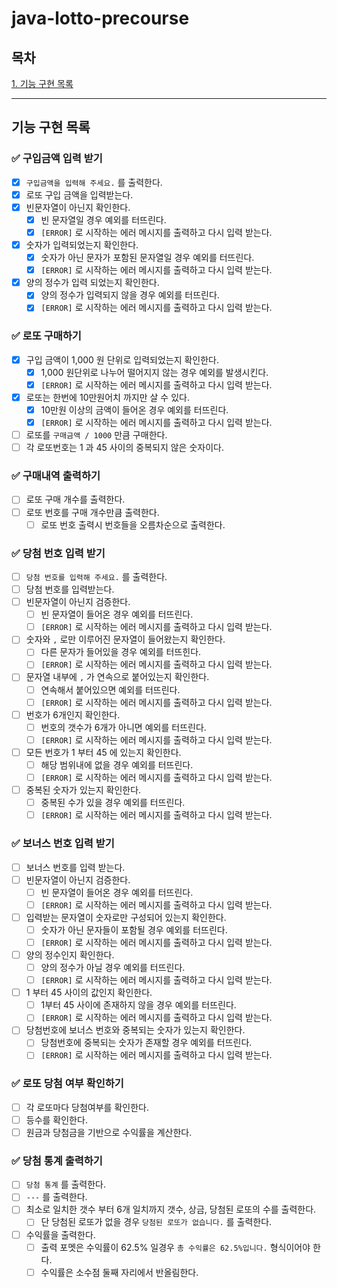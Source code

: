 # java-lotto-precourse

## 목차

[1. 기능 구현 목록](#기능-구현-목록)

---
## 기능 구현 목록

### ✅ 구입금액 입력 받기

 - [x] `구입금액을 입력해 주세요.` 를 출력한다.
 - [x] 로또 구입 금액을 입력받는다.
 - [x] 빈문자열이 아닌지 확인한다.
   - [x] 빈 문자열일 경우 예외를 터뜨린다.
   - [x] `[ERROR]` 로 시작하는 에러 메시지를 출력하고 다시 입력 받는다.
 - [x] 숫자가 입력되었는지 확인한다.
   - [x] 숫자가 아닌 문자가 포함된 문자열일 경우 예외를 터뜨린다.
   - [x] `[ERROR]` 로 시작하는 에러 메시지를 출력하고 다시 입력 받는다.
 - [x] 양의 정수가 입력 되었는지 확인한다.
   - [x] 양의 정수가 입력되지 않을 경우 예외를 터뜨린다.
   - [x] `[ERROR]` 로 시작하는 에러 메시지를 출력하고 다시 입력 받는다.

### ✅ 로또 구매하기

- [x] 구입 금액이 1,000 원 단위로 입력되었는지 확인한다.
    - [x]  1,000 원단위로 나누어 떨어지지 않는 경우 예외를 발생시킨다.
    - [x] `[ERROR]` 로 시작하는 에러 메시지를 출력하고 다시 입력 받는다.
- [x] 로또는 한번에 10만원어치 까지만 살 수 있다.
    - [x] 10만원 이상의 금액이 들어온 경우 예외를 터뜨린다.
    - [x] `[ERROR]` 로 시작하는 에러 메시지를 출력하고 다시 입력 받는다.
- [ ] 로또를 `구매금액 / 1000` 만큼 구매한다.
- [ ] 각 로또번호는 1 과 45 사이의 중복되지 않은 숫자이다.

### ✅ 구매내역 출력하기

 - [ ] 로또 구매 개수를 출력한다.
 - [ ] 로또 번호를 구매 개수만큼 출력한다.
   - [ ] 로또 번호 출력시 번호들을 오름차순으로 출력한다.

### ✅ 당첨 번호 입력 받기

 - [ ] `당첨 번호를 입력해 주세요.` 를 출력한다.
 - [ ] 당첨 번호를 입력받는다.
 - [ ] 빈문자열이 아닌지 검증한다.
   - [ ] 빈 문자열이 들어온 경우 예외를 터뜨린다.
   - [ ] `[ERROR]` 로 시작하는 에러 메시지를 출력하고 다시 입력 받는다.
 - [ ] 숫자와 `,` 로만 이루어진 문자열이 들어왔는지 확인한다.
   - [ ] 다른 문자가 들어있을 경우 예외를 터뜨힌다.
   - [ ] `[ERROR]` 로 시작하는 에러 메시지를 출력하고 다시 입력 받는다.
 - [ ] 문자열 내부에 `,` 가 연속으로 붙어있는지 확인한다.
   - [ ] 연속해서 붙어있으면 예외를 터뜨린다.
   - [ ] `[ERROR]` 로 시작하는 에러 메시지를 출력하고 다시 입력 받는다.
 - [ ] 번호가 6개인지 확인한다.
   - [ ] 번호의 갯수가 6개가 아니면 예외를 터뜨린다.
   - [ ] `[ERROR]` 로 시작하는 에러 메시지를 출력하고 다시 입력 받는다.
 - [ ] 모든 번호가 1 부터 45 에 있는지 확인한다.
    - [ ] 해당 범위내에 없을 경우 예외를 터뜨린다.
    - [ ] `[ERROR]` 로 시작하는 에러 메시지를 출력하고 다시 입력 받는다.
 - [ ] 중복된 숫자가 있는지 확인한다.
   - [ ] 중복된 수가 있을 경우 예외를 터뜨린다.
   - [ ] `[ERROR]` 로 시작하는 에러 메시지를 출력하고 다시 입력 받는다.

### ✅ 보너스 번호 입력 받기

- [ ] 보너스 번호를 입력 받는다.
- [ ] 빈문자열이 아닌지 검증한다.
  - [ ] 빈 문자열이 들어온 경우 예외를 터뜨린다.
  - [ ] `[ERROR]` 로 시작하는 에러 메시지를 출력하고 다시 입력 받는다.
- [ ] 입력받는 문자열이 숫자로만 구성되어 있는지 확인한다.
  - [ ] 숫자가 아닌 문자들이 포함될 경우 예외를 터뜨린다.
  - [ ] `[ERROR]` 로 시작하는 에러 메시지를 출력하고 다시 입력 받는다.
- [ ] 양의 정수인지 확인한다.
  - [ ] 양의 정수가 아닐 경우 예외를 터뜨린다.
  - [ ] `[ERROR]` 로 시작하는 에러 메시지를 출력하고 다시 입력 받는다.
- [ ] 1 부터 45 사이의 값인지 확인한다.
  - [ ] 1부터 45 사이에 존재하지 않을 경우 예외를 터뜨린다.
  - [ ] `[ERROR]` 로 시작하는 에러 메시지를 출력하고 다시 입력 받는다.
- [ ] 당첨번호에 보너스 번호와 중복되는 숫자가 있는지 확인한다.
  - [ ] 당첨번호에 중복되는 숫자가 존재할 경우 예외를 터뜨린다.
  - [ ] `[ERROR]` 로 시작하는 에러 메시지를 출력하고 다시 입력 받는다.

### ✅ 로또 당첨 여부 확인하기

- [ ] 각 로또마다 당첨여부를 확인한다.
- [ ] 등수를 확인한다.
- [ ] 원금과 당첨금을 기반으로 수익률을 계산한다.

### ✅ 당첨 통계 출력하기

- [ ] `당첨 통계` 를 출력한다.
- [ ] `---` 를 출력한다.
- [ ] 최소로 일치한 갯수 부터 6개 일치까지 갯수, 상금, 당첨된 로또의 수를 출력한다.
  - [ ] 단 당첨된 로또가 없을 경우 `당첨된 로또가 없습니다.` 를 출력한다.
- [ ] 수익률을 출력한다.
  - [ ] 출력 포멧은 수익률이 62.5% 일경우 `총 수익률은 62.5%입니다.` 형식이어야 한다.
  - [ ] 수익률은 소수점 둘째 자리에서 반올림한다.